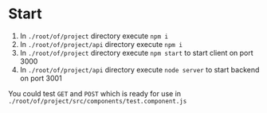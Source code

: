 # Start

1. In `./root/of/project` directory execute `npm i`
2. In `./root/of/project/api` directory execute `npm i`
3. In `./root/of/project` directory execute `npm start` to start client on port 3000
4. In `./root/of/project/api` directory execute `node server` to start backend on port 3001

You could test `GET` and `POST` which is ready for use in `./root/of/project/src/components/test.component.js`
